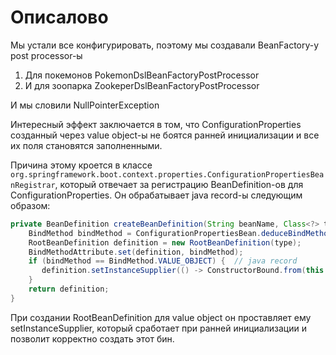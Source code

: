# Описалово

Мы устали все конфигурировать, поэтому мы создавали BeanFactory-у post processor-ы
1. Для покемонов PokemonDslBeanFactoryPostProcessor
2. И для зоопарка ZookeperDslBeanFactoryPostProcessor

И мы словили NullPointerException

Интересный эффект заключается в том, что ConfigurationProperties созданный через value object-ы не боятся ранней инициализации и все их поля становятся заполненными.

Причина этому кроется в классе `org.springframework.boot.context.properties.ConfigurationPropertiesBeanRegistrar`, который отвечает за регистрацию BeanDefinition-ов для ConfigurationProperties.
Он обрабатывает java record-ы следующим образом:
``` java
private BeanDefinition createBeanDefinition(String beanName, Class<?> type) {  
    BindMethod bindMethod = ConfigurationPropertiesBean.deduceBindMethod(type);  
    RootBeanDefinition definition = new RootBeanDefinition(type);  
    BindMethodAttribute.set(definition, bindMethod);  
    if (bindMethod == BindMethod.VALUE_OBJECT) {  // java record
       definition.setInstanceSupplier(() -> ConstructorBound.from(this.beanFactory, beanName, type));  
    }  
    return definition;  
}

```
При создании RootBeanDefinition для value object он проставляет ему setInstanceSupplier, который сработает при ранней инициализации и позволит корректно создать этот бин.



